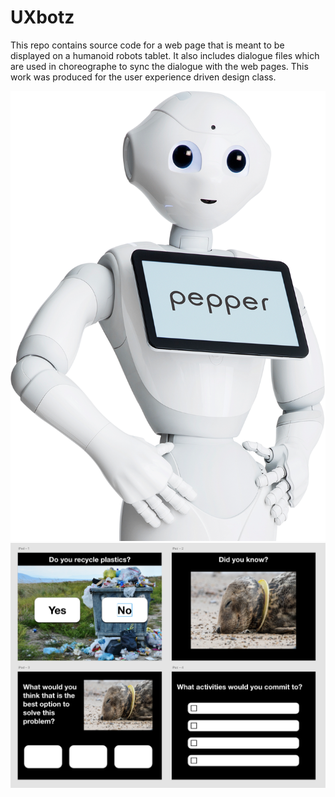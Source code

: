# UXbotz
This repo contains source code for a web page that is meant to be displayed on a humanoid robots tablet. It also includes dialogue files which are used in choreographe to sync the dialogue with the web pages. 
This work was produced for the user experience driven design class.

![Tablet prototype](https://github.com/Vera-D/UXbotz/blob/master/PROTOTYPE/pepper-hp.png)
![Tablet prototype](https://github.com/Vera-D/UXbotz/blob/master/PROTOTYPE/design-guide.png)

